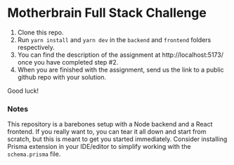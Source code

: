# Motherbrain Full Stack Challenge

1. Clone this repo.
2. Run `yarn install` and `yarn dev` in the `backend` and `frontend` folders respectively.
3. You can find the description of the assignment at http://localhost:5173/ once you have completed step #2.
4. When you are finished with the assignment, send us the link to a public github repo with your solution.

Good luck!

### Notes

This repository is a barebones setup with a Node backend and a React frontend. If you really want to, you can tear it all down and start from scratch, but this is meant to get you started immediately.
Consider installing Prisma extension in your IDE/editor to simplify working with the `schema.prisma` file.
